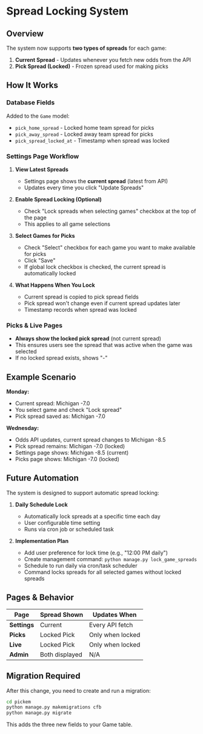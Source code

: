# Spread Locking System

## Overview

The system now supports **two types of spreads** for each game:

1. **Current Spread** - Updates whenever you fetch new odds from the API
2. **Pick Spread (Locked)** - Frozen spread used for making picks

## How It Works

### Database Fields

Added to the `Game` model:
- `pick_home_spread` - Locked home team spread for picks
- `pick_away_spread` - Locked away team spread for picks  
- `pick_spread_locked_at` - Timestamp when spread was locked

### Settings Page Workflow

1. **View Latest Spreads**
   - Settings page shows the **current spread** (latest from API)
   - Updates every time you click "Update Spreads"

2. **Enable Spread Locking (Optional)**
   - Check "Lock spreads when selecting games" checkbox at the top of the page
   - This applies to all game selections

3. **Select Games for Picks**
   - Check "Select" checkbox for each game you want to make available for picks
   - Click "Save"
   - If global lock checkbox is checked, the current spread is automatically locked

4. **What Happens When You Lock**
   - Current spread is copied to pick spread fields
   - Pick spread won't change even if current spread updates later
   - Timestamp records when spread was locked

### Picks & Live Pages

- **Always show the locked pick spread** (not current spread)
- This ensures users see the spread that was active when the game was selected
- If no locked spread exists, shows "-"

## Example Scenario

**Monday:**
- Current spread: Michigan -7.0
- You select game and check "Lock spread"
- Pick spread saved as: Michigan -7.0

**Wednesday:**
- Odds API updates, current spread changes to Michigan -8.5
- Pick spread remains: Michigan -7.0 (locked)
- Settings page shows: Michigan -8.5 (current)
- Picks page shows: Michigan -7.0 (locked)

## Future Automation

The system is designed to support automatic spread locking:

1. **Daily Schedule Lock**
   - Automatically lock spreads at a specific time each day
   - User configurable time setting
   - Runs via cron job or scheduled task

2. **Implementation Plan**
   - Add user preference for lock time (e.g., "12:00 PM daily")
   - Create management command: `python manage.py lock_game_spreads`
   - Schedule to run daily via cron/task scheduler
   - Command locks spreads for all selected games without locked spreads

## Pages & Behavior

| Page | Spread Shown | Updates When |
|------|--------------|--------------|
| **Settings** | Current | Every API fetch |
| **Picks** | Locked Pick | Only when locked |
| **Live** | Locked Pick | Only when locked |
| **Admin** | Both displayed | N/A |

## Migration Required

After this change, you need to create and run a migration:

```bash
cd pickem
python manage.py makemigrations cfb
python manage.py migrate
```

This adds the three new fields to your Game table.

